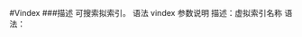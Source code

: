 #Vindex
###描述
可搜索拟索引。
语法
vindex <virtual-index-name>
参数说明
<virtual-index-name>
描述：虚拟索引名称
语法：<string>
